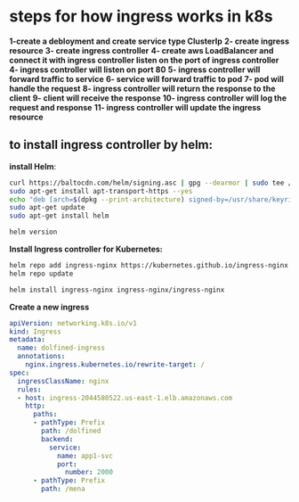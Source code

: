 # steps for how ingress works in k8s
**1-create a debloyment and create service type ClusterIp** 
**2- create ingress resource**
**3- create ingress controller**
**4- create aws LoadBalancer and connect it with ingress controller listen on the port of ingress controller**
        **4- ingress controller will listen on port 80**
        **5- ingress controller will forward traffic to service**
        **6- service will forward traffic to pod**
        **7- pod will handle the request**
        **8- ingress controller will return the response to the client**
        **9- client will receive the response**
        **10- ingress controller will log the request and response**
        **11- ingress controller will update the ingress resource**




## to install ingress controller by helm:
**install Helm**:
```bash
curl https://baltocdn.com/helm/signing.asc | gpg --dearmor | sudo tee /usr/share/keyrings/helm.gpg > /dev/null
sudo apt-get install apt-transport-https --yes
echo "deb [arch=$(dpkg --print-architecture) signed-by=/usr/share/keyrings/helm.gpg] https://baltocdn.com/helm/stable/debian/ all main" | sudo tee /etc/apt/sources.list.d/helm-stable-debian.list
sudo apt-get update
sudo apt-get install helm

helm version
```
**Install Ingress controller for Kubernetes:**
```bash
helm repo add ingress-nginx https://kubernetes.github.io/ingress-nginx
helm repo update

helm install ingress-nginx ingress-nginx/ingress-nginx
```

**Create a new ingress**
```yaml
apiVersion: networking.k8s.io/v1
kind: Ingress
metadata:
  name: dolfined-ingress
  annotations:
    nginx.ingress.kubernetes.io/rewrite-target: /
spec:
  ingressClassName: nginx
  rules:
  - host: ingress-2044580522.us-east-1.elb.amazonaws.com
    http:
      paths:
      - pathType: Prefix
        path: /dolfined
        backend:
          service:
            name: app1-svc
            port:
              number: 2000
      - pathType: Prefix
        path: /mena

```